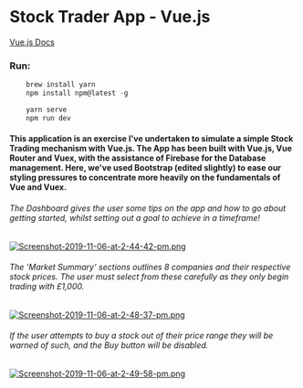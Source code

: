# Stock Trader App - Vue.js

[Vue.js Docs](https://vuejs.org/v2/guide/)

### Run:

```javascript
    brew install yarn
    npm install npm@latest -g

    yarn serve
    npm run dev
```

#### This application is an exercise I've undertaken to simulate a simple Stock Trading mechanism with Vue.js. The App has been built with Vue.js, Vue Router and Vuex, with the assistance of Firebase for the Database management. Here, we've used Bootstrap (edited slightly) to ease our styling pressures to concentrate more heavily on the fundamentals of Vue and Vuex.

###### The Dashboard gives the user some tips on the app and how to go about getting started, whilst setting out a goal to achieve in a timeframe!

[![Screenshot-2019-11-06-at-2-44-42-pm.png](https://i.postimg.cc/1tNqWQJ4/Screenshot-2019-11-06-at-2-44-42-pm.png)](https://postimg.cc/k6qG4krd)

###### The 'Market Summary' sections outlines 8 companies and their respective stock prices. The user must select from these carefully as they only begin trading with £1,000.

[![Screenshot-2019-11-06-at-2-48-37-pm.png](https://i.postimg.cc/kX8DLsQY/Screenshot-2019-11-06-at-2-48-37-pm.png)](https://postimg.cc/jLxs7zky)

###### If the user attempts to buy a stock out of their price range they will be warned of such, and the Buy button will be disabled.

[![Screenshot-2019-11-06-at-2-49-58-pm.png](https://i.postimg.cc/RZKfQ9pF/Screenshot-2019-11-06-at-2-49-58-pm.png)](https://postimg.cc/TK2pT86M)


